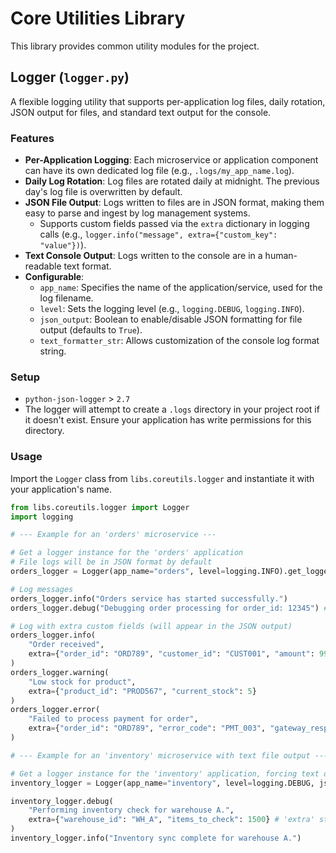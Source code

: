 # Core Utilities Library

This library provides common utility modules for the project.

## Logger (`logger.py`)

A flexible logging utility that supports per-application log files, daily rotation, JSON output for files, and standard text output for the console.

### Features

-   **Per-Application Logging**: Each microservice or application component can have its own dedicated log file (e.g., `.logs/my_app_name.log`).
-   **Daily Log Rotation**: Log files are rotated daily at midnight. The previous day's log file is overwritten by default.
-   **JSON File Output**: Logs written to files are in JSON format, making them easy to parse and ingest by log management systems.
    -   Supports custom fields passed via the `extra` dictionary in logging calls (e.g., `logger.info("message", extra={"custom_key": "value"})`).
-   **Text Console Output**: Logs written to the console are in a human-readable text format.
-   **Configurable**:
    -   `app_name`: Specifies the name of the application/service, used for the log filename.
    -   `level`: Sets the logging level (e.g., `logging.DEBUG`, `logging.INFO`).
    -   `json_output`: Boolean to enable/disable JSON formatting for file output (defaults to `True`).
    -   `text_formatter_str`: Allows customization of the console log format string.

### Setup

- `python-json-logger` > `2.7`
- The logger will attempt to create a `.logs` directory in your project root if it doesn't exist. Ensure your application has write permissions for this directory.

### Usage
Import the `Logger` class from `libs.coreutils.logger` and instantiate it with your application's name.

```python
from libs.coreutils.logger import Logger
import logging

# --- Example for an 'orders' microservice ---

# Get a logger instance for the 'orders' application
# File logs will be in JSON format by default
orders_logger = Logger(app_name="orders", level=logging.INFO).get_logger()

# Log messages
orders_logger.info("Orders service has started successfully.")
orders_logger.debug("Debugging order processing for order_id: 12345") # Won't show if level is INFO

# Log with extra custom fields (will appear in the JSON output)
orders_logger.info(
    "Order received",
    extra={"order_id": "ORD789", "customer_id": "CUST001", "amount": 99.99}
)
orders_logger.warning(
    "Low stock for product",
    extra={"product_id": "PROD567", "current_stock": 5}
)
orders_logger.error(
    "Failed to process payment for order",
    extra={"order_id": "ORD789", "error_code": "PMT_003", "gateway_response": "Insufficient funds"}
)

# --- Example for an 'inventory' microservice with text file output ---

# Get a logger instance for the 'inventory' application, forcing text output for files
inventory_logger = Logger(app_name="inventory", level=logging.DEBUG, json_output=False).get_logger()

inventory_logger.debug(
    "Performing inventory check for warehouse A.",
    extra={"warehouse_id": "WH_A", "items_to_check": 1500} # 'extra' still works, but output is text
)
inventory_logger.info("Inventory sync complete for warehouse A.")

